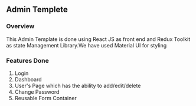 ## Admin Templete

### Overview

This Admin Template is done using React JS as front end and Redux Toolkit as state Management Library.We have used Material UI for styling

### Features Done

1.  Login 
2.  Dashboard
3.  User's Page which has the ability to add/edit/delete
4.  Change Password
5.  Reusable Form Container